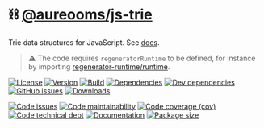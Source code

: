 :chains: [@aureooms/js-trie](https://aureooms.github.io/js-trie)
==

Trie data structures for JavaScript.
See [docs](https://aureooms.github.io/js-trie/index.html).

> :warning: The code requires `regeneratorRuntime` to be defined, for instance by importing
> [regenerator-runtime/runtime](https://www.npmjs.com/package/regenerator-runtime).

[![License](https://img.shields.io/github/license/aureooms/js-trie.svg)](https://raw.githubusercontent.com/aureooms/js-trie/main/LICENSE)
[![Version](https://img.shields.io/npm/v/@aureooms/js-trie.svg)](https://www.npmjs.org/package/@aureooms/js-trie)
[![Build](https://img.shields.io/travis/aureooms/js-trie/main.svg)](https://travis-ci.org/aureooms/js-trie/branches)
[![Dependencies](https://img.shields.io/david/aureooms/js-trie.svg)](https://david-dm.org/aureooms/js-trie)
[![Dev dependencies](https://img.shields.io/david/dev/aureooms/js-trie.svg)](https://david-dm.org/aureooms/js-trie?type=dev)
[![GitHub issues](https://img.shields.io/github/issues/aureooms/js-trie.svg)](https://github.com/aureooms/js-trie/issues)
[![Downloads](https://img.shields.io/npm/dm/@aureooms/js-trie.svg)](https://www.npmjs.org/package/@aureooms/js-trie)

[![Code issues](https://img.shields.io/codeclimate/issues/aureooms/js-trie.svg)](https://codeclimate.com/github/aureooms/js-trie/issues)
[![Code maintainability](https://img.shields.io/codeclimate/maintainability/aureooms/js-trie.svg)](https://codeclimate.com/github/aureooms/js-trie/trends/churn)
[![Code coverage (cov)](https://img.shields.io/codecov/c/gh/aureooms/js-trie/main.svg)](https://codecov.io/gh/aureooms/js-trie)
[![Code technical debt](https://img.shields.io/codeclimate/tech-debt/aureooms/js-trie.svg)](https://codeclimate.com/github/aureooms/js-trie/trends/technical_debt)
[![Documentation](https://aureooms.github.io/js-trie/badge.svg)](https://aureooms.github.io/js-trie/source.html)
[![Package size](https://img.shields.io/bundlephobia/minzip/@aureooms/js-trie)](https://bundlephobia.com/result?p=@aureooms/js-trie)
